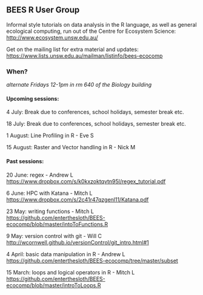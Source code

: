 
BEES R User Group
---
Informal style tutorials on data analysis in the R language, as well as general ecological computing, 
run out of the Centre for Ecosystem Science:  
http://www.ecosystem.unsw.edu.au/

Get on the mailing list for extra material and updates:  
https://www.lists.unsw.edu.au/mailman/listinfo/bees-ecocomp

### When?
*alternate Fridays 12-1pm in rm 640 of the Biology building*

#### Upcoming sessions:

4 July: Break due to conferences, school holidays, semester break etc.

18 July: Break due to conferences, school holidays, semester break etc.

1 August: Line Profiling in R - Eve S

15 August: Raster and Vector handling in R - Nick M

#### Past sessions:

20 June: regex - Andrew L  
https://www.dropbox.com/s/k0kxzoktqvtn95l/regex_tutorial.pdf

6 June: HPC with Katana - Mitch L  
https://www.dropbox.com/s/2c41r47qzgenl11/Katana.pdf

23 May: writing functions - Mitch L  
https://github.com/enterthesloth/BEES-ecocomp/blob/master/intoToFunctions.R

9 May: version control with git - Will C  
http://wcornwell.github.io/versionControl/git_intro.html#1

4 April: basic data manipulation in R - Andrew L  
https://github.com/enterthesloth/BEES-ecocomp/tree/master/subset

15 March: loops and logical operators in R - Mitch L  
https://github.com/enterthesloth/BEES-ecocomp/blob/master/introToLoops.R
